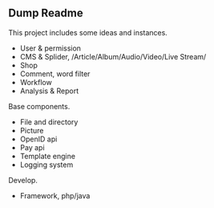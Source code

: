 ## Dump Readme

This project includes some ideas and instances.

* User & permission
* CMS & Splider, /Article/Album/Audio/Video/Live Stream/
* Shop
* Comment, word filter
* Workflow
* Analysis & Report

Base components.

* File and directory
* Picture
* OpenID api
* Pay api
* Template engine
* Logging system

Develop.

* Framework, php/java
